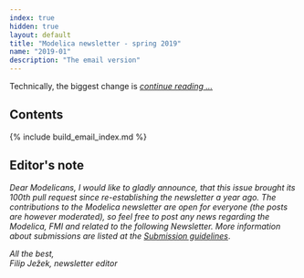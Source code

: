 ```yaml
---
index: true
hidden: true
layout: default
title: "Modelica newsletter - spring 2019"
name: "2019-01"
description: "The email version"
---
```


Technically, the biggest change is *[continue reading ...](https://newsletter.modelica.org/2018-03/index.html#letter-from-the-board)*

## Contents

{% include build_email_index.md %}

## Editor's note
*Dear Modelicans, I would like to gladly announce, that this issue brought its 100th pull request since re-establishing the newsletter a year ago.
The contributions to the Modelica newsletter are open for everyone (the posts are however moderated), so feel free to post any news regarding the Modelica, FMI and related to the following Newsletter. More information about submissions are listed at the [Submission guidelines](https://newsletter.modelica.org/submission-guidelines.html)*.

*All the best,    
Filip Ježek, newsletter editor*
